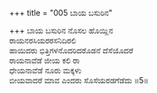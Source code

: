 +++
title = "005 ಬಾಯ ಬಸುರಿನ"

+++
ಬಾಯ ಬಸುರಿನ ನೊಸಲ ಹೊಯ್ಲಿನ  
ರಾಯನರಸಿಯರರಸನಿದಿರಲಿ  
ಹಾಯಿದರು ಭಿತ್ತಿಗಳನೊದರಿದರೊಡನೆ ದೆಸೆಯೊದರೆ  
ರಾಯನಾವೆಡೆ ಜೀಯ ಕಲಿ ರಾ  
ಧೇಯನಾವೆಡೆ ನೂರು ಮಕ್ಕಳು  
ಬೀಯವಾದರೆ ಮಾವ ಎಂದರು ಸೊಸೆಯರಡಗೆಡೆದು       ॥5॥